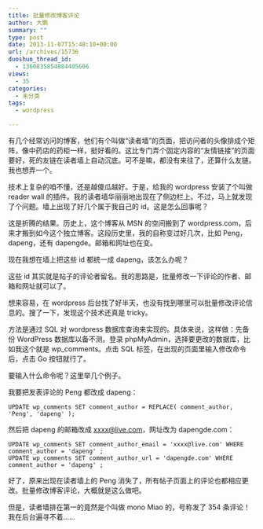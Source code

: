 ```yaml
---
title: 批量修改博客评论
author: 大鹏
summary: ""
type: post
date: 2013-11-07T15:48:10+00:00
url: /archives/15736
duoshuo_thread_id:
  - 1360835854884405606
views:
  - 35
categories:
  - 未分类
tags:
  - wordpress

---
```

<!--:zh-->

有几个经常访问的博客，他们有个叫做“读者墙”的页面，把访问者的头像排成个矩阵，像中药店的药柜一样，挺好看的。这比专门弄个固定内容的“友情链接”的页面要好，死的友链在读者墙上自动沉底。可不是嘛，都没有来往了，还算什么友链。我也想弄一个。

技术上复杂的咱不懂，还是越傻瓜越好。于是，给我的 wordpress 安装了个叫做 reader wall 的插件。我的读者墙华丽丽地出现在了侧边栏上。不过，马上就发现了个问题。墙上出现了好几个属于我自己的 id。这是怎么回事呢？

这是折腾的结果。历史上，这个博客从 MSN 的空间搬到了 wordpress.com，后来才搬到如今这个独立博客。这段历史里，我的自称变过好几次，比如 Peng， dapeng，还有 dapengde。邮箱和网址也在变。

现在我想在墙上把这些 id 都统一成 dapeng，该怎么办呢？

这些 id 其实就是帖子的评论者留名。我的思路是，批量修改一下评论的作者、邮箱和网址就可以了。

<!--:-->

<!--more-->

<!--:zh-->

想来容易，在 wordpress 后台找了好半天，也没有找到哪里可以批量修改评论信息的。搜了一下，发现这个技术还真是 tricky。

方法是通过 SQL 对 wordpress 数据库查询来实现的。具体来说，这样做：先备份 WordPress 数据库以备不测。登录 phpMyAdmin，选择要更改的数据库，比如我这个就是 wp_comments。点击 SQL 标签，在出现的页面里输入修改命令后，点击 Go 按钮就行了。

要输入什么命令呢？这里举几个例子。
  
我要把发表评论的 Peng 都改成 dapeng：

    UPDATE wp_comments SET comment_author = REPLACE( comment_author, 'Peng', 'dapeng' );
    

然后把 dapeng 的邮箱改成 xxxx@live.com，网址改为 dapengde.com：

    UPDATE wp_comments SET comment_author_email = 'xxxx@live.com' WHERE comment_author = 'dapeng' ;
    UPDATE wp_comments SET comment_author_url = 'dapengde.com' WHERE comment_author = 'dapeng' ;
    

好了，原来出现在读者墙上的 Peng 消失了，所有帖子页面上的评论也都相应更改。批量修改博客评论，大概就是这么做吧。

但是，读者墙排在第一的竟然是个叫做 mono Miao 的，号称发了 354 条评论！我在后台遍寻不着……

<!--:-->
